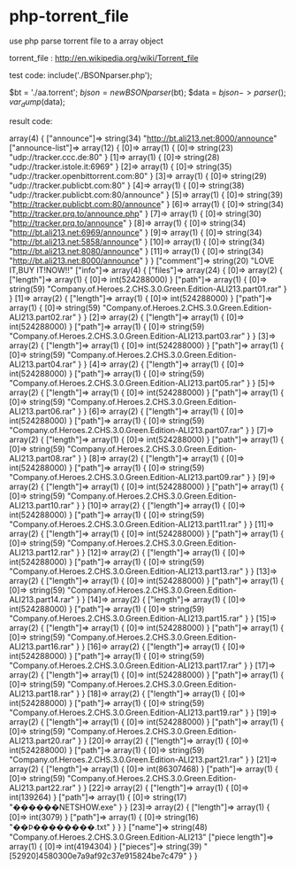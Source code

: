 php-torrent_file
================

use php parse torrent file to a array object

torrent_file : http://en.wikipedia.org/wiki/Torrent_file

test code:
include('./BSONparser.php');

$bt = './aa.torrent';
$bjson = new BSONparser($bt);
$data = $bjson->parser();
var_dump($data);

result code:

array(4) {
  ["announce"]=>
  string(34) "http://bt.ali213.net:8000/announce"
  ["announce-list"]=>
  array(12) {
    [0]=>
    array(1) {
      [0]=>
      string(23) "udp://tracker.ccc.de:80"
    }
    [1]=>
    array(1) {
      [0]=>
      string(28) "udp://tracker.istole.it:6969"
    }
    [2]=>
    array(1) {
      [0]=>
      string(35) "udp://tracker.openbittorrent.com:80"
    }
    [3]=>
    array(1) {
      [0]=>
      string(29) "udp://tracker.publicbt.com:80"
    }
    [4]=>
    array(1) {
      [0]=>
      string(38) "udp://tracker.publicbt.com:80/announce"
    }
    [5]=>
    array(1) {
      [0]=>
      string(39) "http://tracker.publicbt.com:80/announce"
    }
    [6]=>
    array(1) {
      [0]=>
      string(34) "http://tracker.prq.to/announce.php"
    }
    [7]=>
    array(1) {
      [0]=>
      string(30) "http://tracker.prq.to/announce"
    }
    [8]=>
    array(1) {
      [0]=>
      string(34) "http://bt.ali213.net:6969/announce"
    }
    [9]=>
    array(1) {
      [0]=>
      string(34) "http://bt.ali213.net:5858/announce"
    }
    [10]=>
    array(1) {
      [0]=>
      string(34) "http://bt.ali213.net:8080/announce"
    }
    [11]=>
    array(1) {
      [0]=>
      string(34) "http://bt.ali213.net:8000/announce"
    }
  }
  ["comment"]=>
  string(20) "LOVE IT,BUY IT!NOW!!"
  ["info"]=>
  array(4) {
    ["files"]=>
    array(24) {
      [0]=>
      array(2) {
        ["length"]=>
        array(1) {
          [0]=>
          int(524288000)
        }
        ["path"]=>
        array(1) {
          [0]=>
          string(59) "Company.of.Heroes.2.CHS.3.0.Green.Edition-ALI213.part01.rar"
        }
      }
      [1]=>
      array(2) {
        ["length"]=>
        array(1) {
          [0]=>
          int(524288000)
        }
        ["path"]=>
        array(1) {
          [0]=>
          string(59) "Company.of.Heroes.2.CHS.3.0.Green.Edition-ALI213.part02.rar"
        }
      }
      [2]=>
      array(2) {
        ["length"]=>
        array(1) {
          [0]=>
          int(524288000)
        }
        ["path"]=>
        array(1) {
          [0]=>
          string(59) "Company.of.Heroes.2.CHS.3.0.Green.Edition-ALI213.part03.rar"
        }
      }
      [3]=>
      array(2) {
        ["length"]=>
        array(1) {
          [0]=>
          int(524288000)
        }
        ["path"]=>
        array(1) {
          [0]=>
          string(59) "Company.of.Heroes.2.CHS.3.0.Green.Edition-ALI213.part04.rar"
        }
      }
      [4]=>
      array(2) {
        ["length"]=>
        array(1) {
          [0]=>
          int(524288000)
        }
        ["path"]=>
        array(1) {
          [0]=>
          string(59) "Company.of.Heroes.2.CHS.3.0.Green.Edition-ALI213.part05.rar"
        }
      }
      [5]=>
      array(2) {
        ["length"]=>
        array(1) {
          [0]=>
          int(524288000)
        }
        ["path"]=>
        array(1) {
          [0]=>
          string(59) "Company.of.Heroes.2.CHS.3.0.Green.Edition-ALI213.part06.rar"
        }
      }
      [6]=>
      array(2) {
        ["length"]=>
        array(1) {
          [0]=>
          int(524288000)
        }
        ["path"]=>
        array(1) {
          [0]=>
          string(59) "Company.of.Heroes.2.CHS.3.0.Green.Edition-ALI213.part07.rar"
        }
      }
      [7]=>
      array(2) {
        ["length"]=>
        array(1) {
          [0]=>
          int(524288000)
        }
        ["path"]=>
        array(1) {
          [0]=>
          string(59) "Company.of.Heroes.2.CHS.3.0.Green.Edition-ALI213.part08.rar"
        }
      }
      [8]=>
      array(2) {
        ["length"]=>
        array(1) {
          [0]=>
          int(524288000)
        }
        ["path"]=>
        array(1) {
          [0]=>
          string(59) "Company.of.Heroes.2.CHS.3.0.Green.Edition-ALI213.part09.rar"
        }
      }
      [9]=>
      array(2) {
        ["length"]=>
        array(1) {
          [0]=>
          int(524288000)
        }
        ["path"]=>
        array(1) {
          [0]=>
          string(59) "Company.of.Heroes.2.CHS.3.0.Green.Edition-ALI213.part10.rar"
        }
      }
      [10]=>
      array(2) {
        ["length"]=>
        array(1) {
          [0]=>
          int(524288000)
        }
        ["path"]=>
        array(1) {
          [0]=>
          string(59) "Company.of.Heroes.2.CHS.3.0.Green.Edition-ALI213.part11.rar"
        }
      }
      [11]=>
      array(2) {
        ["length"]=>
        array(1) {
          [0]=>
          int(524288000)
        }
        ["path"]=>
        array(1) {
          [0]=>
          string(59) "Company.of.Heroes.2.CHS.3.0.Green.Edition-ALI213.part12.rar"
        }
      }
      [12]=>
      array(2) {
        ["length"]=>
        array(1) {
          [0]=>
          int(524288000)
        }
        ["path"]=>
        array(1) {
          [0]=>
          string(59) "Company.of.Heroes.2.CHS.3.0.Green.Edition-ALI213.part13.rar"
        }
      }
      [13]=>
      array(2) {
        ["length"]=>
        array(1) {
          [0]=>
          int(524288000)
        }
        ["path"]=>
        array(1) {
          [0]=>
          string(59) "Company.of.Heroes.2.CHS.3.0.Green.Edition-ALI213.part14.rar"
        }
      }
      [14]=>
      array(2) {
        ["length"]=>
        array(1) {
          [0]=>
          int(524288000)
        }
        ["path"]=>
        array(1) {
          [0]=>
          string(59) "Company.of.Heroes.2.CHS.3.0.Green.Edition-ALI213.part15.rar"
        }
      }
      [15]=>
      array(2) {
        ["length"]=>
        array(1) {
          [0]=>
          int(524288000)
        }
        ["path"]=>
        array(1) {
          [0]=>
          string(59) "Company.of.Heroes.2.CHS.3.0.Green.Edition-ALI213.part16.rar"
        }
      }
      [16]=>
      array(2) {
        ["length"]=>
        array(1) {
          [0]=>
          int(524288000)
        }
        ["path"]=>
        array(1) {
          [0]=>
          string(59) "Company.of.Heroes.2.CHS.3.0.Green.Edition-ALI213.part17.rar"
        }
      }
      [17]=>
      array(2) {
        ["length"]=>
        array(1) {
          [0]=>
          int(524288000)
        }
        ["path"]=>
        array(1) {
          [0]=>
          string(59) "Company.of.Heroes.2.CHS.3.0.Green.Edition-ALI213.part18.rar"
        }
      }
      [18]=>
      array(2) {
        ["length"]=>
        array(1) {
          [0]=>
          int(524288000)
        }
        ["path"]=>
        array(1) {
          [0]=>
          string(59) "Company.of.Heroes.2.CHS.3.0.Green.Edition-ALI213.part19.rar"
        }
      }
      [19]=>
      array(2) {
        ["length"]=>
        array(1) {
          [0]=>
          int(524288000)
        }
        ["path"]=>
        array(1) {
          [0]=>
          string(59) "Company.of.Heroes.2.CHS.3.0.Green.Edition-ALI213.part20.rar"
        }
      }
      [20]=>
      array(2) {
        ["length"]=>
        array(1) {
          [0]=>
          int(524288000)
        }
        ["path"]=>
        array(1) {
          [0]=>
          string(59) "Company.of.Heroes.2.CHS.3.0.Green.Edition-ALI213.part21.rar"
        }
      }
      [21]=>
      array(2) {
        ["length"]=>
        array(1) {
          [0]=>
          int(86307468)
        }
        ["path"]=>
        array(1) {
          [0]=>
          string(59) "Company.of.Heroes.2.CHS.3.0.Green.Edition-ALI213.part22.rar"
        }
      }
      [22]=>
      array(2) {
        ["length"]=>
        array(1) {
          [0]=>
          int(139264)
        }
        ["path"]=>
        array(1) {
          [0]=>
          string(17) "������NETSHOW.exe"
        }
      }
      [23]=>
      array(2) {
        ["length"]=>
        array(1) {
          [0]=>
          int(3079)
        }
        ["path"]=>
        array(1) {
          [0]=>
          string(16) "��Ϸ��������.txt"
        }
      }
    }
    ["name"]=>
    string(48) "Company.of.Heroes.2.CHS.3.0.Green.Edition-ALI213"
    ["piece length"]=>
    array(1) {
      [0]=>
      int(4194304)
    }
    ["pieces"]=>
    string(39) "[52920]4580300e7a9af92c37e915824be7c479"
  }
}
